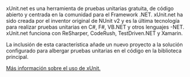 ﻿xUnit.net es una herramienta de pruebas unitarias gratuita, de código abierto y centrada en la comunidad para el Framework .NET. xUnit.net ha sido creada por el inventor original de NUnit v2 y es la última tecnología para realizar pruebas unitarias en C#, F#, VB.NET y otros lenguajes -NET. xUnit.net funciona con ReSharper, CodeRush, TestDriven.NET y Xamarin. 

La inclusión de esta característica añade un nuevo proyecto a la solución configurado para albergar pruebas unitarias en el código en la biblioteca principal.

[Más información sobre el uso de xUnit.](https://xunit.net/)
